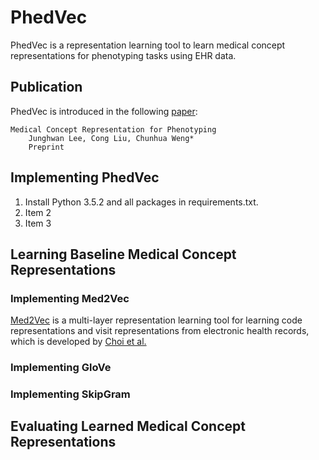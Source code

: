 # PhedVec

PhedVec is a representation learning tool to learn medical concept representations for phenotyping tasks using EHR data. 

## Publication

PhedVec is introduced in the following [paper](https://scholar.google.com/citations?user=iSx6QrwAAAAJ&hl=en&oi=ao):

    Medical Concept Representation for Phenotyping 
        Junghwan Lee, Cong Liu, Chunhua Weng*
        Preprint

## Implementing PhedVec
1. Install Python 3.5.2 and all packages in requirements.txt.
2. Item 2
3. Item 3

## Learning Baseline Medical Concept Representations

### Implementing Med2Vec
[Med2Vec](https://www.kdd.org/kdd2016/subtopic/view/multi-layer-representation-learning-for-medical-concepts) is a multi-layer representation learning tool for learning code representations and visit representations from electronic health records, which is developed by [Choi et al.](https://scholar.google.com/citations?user=GUlGIPkAAAAJ&hl=en&oi=ao)

### Implementing GloVe

### Implementing SkipGram

## Evaluating Learned Medical Concept Representations